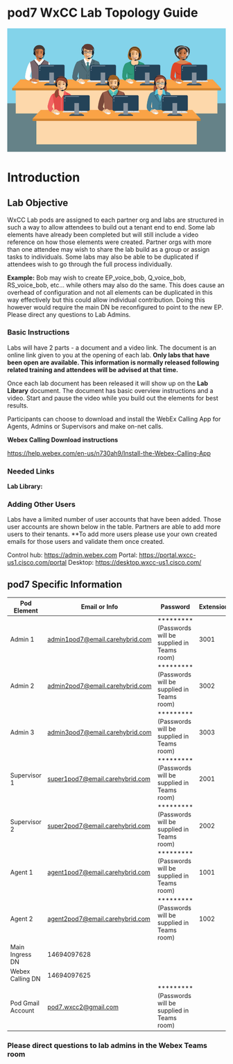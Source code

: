# pod7 WxCC Lab Topology Guide 

![description](/images/webexcclab.jpg)



# Introduction

## Lab Objective

WxCC Lab pods are assigned to each partner org and labs are structured in such a way to allow attendees to build out a tenant end to end.  Some lab elements have already been completed but will still include a video reference on how those elements were created.  Partner orgs with more than one attendee may wish to share the lab build as a group or assign tasks to individuals.  Some labs may also be able to be duplicated if attendees wish to go through the full process individually.

**Example:**
Bob may wish to create EP_voice_bob, Q_voice_bob, RS_voice_bob, etc... while others may also do the same.  This does cause an overhead of configuration and not all elements can be duplicated in this way effectively but this could allow individual contribution.  Doing this however would require the main DN be reconfigured to point to the new EP. Please direct any questions to Lab Admins.

### Basic Instructions

Labs will have 2 parts - a document and a video link.  The document is an online link given to you at the opening of each lab.  **Only labs that have been open are available.  This information is normally released following related training and attendees will be advised at that time.**

Once each lab document has been released it will show up on the **Lab Library** document.  The document has basic overview instructions and a video.  Start and pause the video while you build out the elements for best results.

Participants can choose to download and install the WebEx Calling App for Agents, Admins or Supervisors and make on-net calls.

**Webex Calling Download instructions**

https://help.webex.com/en-us/n730ah9/Install-the-Webex-Calling-App

### Needed Links 
**Lab Library:**  

### Adding Other Users
Labs have a limited number of user accounts that have been added.  Those user accounts are shown below in the table.  Partners are able to add more users to their tenants.
**To add more users please use your own created emails for those users and validate them once created.
 

Control hub: https://admin.webex.com
Portal: https://portal.wxcc-us1.cisco.com/portal
Desktop: https://desktop.wxcc-us1.cisco.com/

## pod7 Specific Information

| Pod Element        | Email or Info                   | Password  | Extension |
|--------------------|---------------------------------|-----------|-----------|
| Admin 1            | admin1pod7@email.carehybrid.com | ********* (Passwords will be supplied in Teams room) | 3001      |
| Admin 2            | admin2pod7@email.carehybrid.com | ********* (Passwords will be supplied in Teams room) | 3002      |
| Admin 3            | admin3pod7@email.carehybrid.com | ********* (Passwords will be supplied in Teams room) | 3003      |
| Supervisor 1       | super1pod7@email.carehybrid.com | ********* (Passwords will be supplied in Teams room) | 2001      |
| Supervisor 2       | super2pod7@email.carehybrid.com | ********* (Passwords will be supplied in Teams room) | 2002      |
| Agent 1            | agent1pod7@email.carehybrid.com | ********* (Passwords will be supplied in Teams room) | 1001      |
| Agent 2            | agent2pod7@email.carehybrid.com | ********* (Passwords will be supplied in Teams room) | 1002      |
| Main Ingress DN | 14694097628                     |           |           |
| Webex Calling DN | 14694097625                     |           |           |
| Pod Gmail Account  | pod7.wxcc2@gmail.com            | ********* (Passwords will be supplied in Teams room) |           |

### Please direct questions to lab admins in the Webex Teams room



